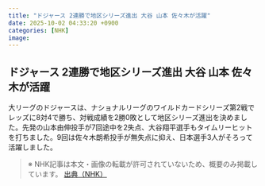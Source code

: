 ```yaml
---
title: "ドジャース 2連勝で地区シリーズ進出 大谷 山本 佐々木が活躍"
date: 2025-10-02 04:33:20 +0900
categories: [NHK]
image: 
---
```

## ドジャース 2連勝で地区シリーズ進出 大谷 山本 佐々木が活躍

大リーグのドジャースは、ナショナルリーグのワイルドカードシリーズ第2戦でレッズに8対4で勝ち、対戦成績を2勝0敗として地区シリーズ進出を決めました。先発の山本由伸投手が7回途中を2失点、大谷翔平選手もタイムリーヒットを打ちました。9回は佐々木朗希投手が無失点に抑え、日本選手3人がそろって活躍しました。

> ※ NHK記事は本文・画像の転載が許可されていないため、概要のみ掲載しています。
[出典（NHK）](http://www3.nhk.or.jp/news/html/20251002/k10014938781000.html)
